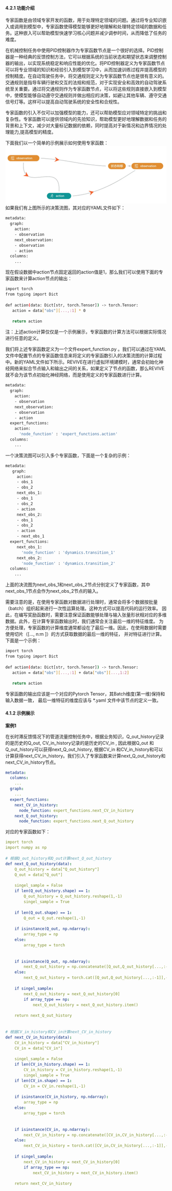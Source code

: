 
#### 4.2.1 功能介绍
专家函数是由领域专家开发的函数，用于处理特定领域的问题。通过将专业知识嵌入或调用到模型中，专家函数使得模型能够更好地理解和处理特定领域的数据和任务。这种嵌入可以帮助模型快速学习核心问题并减少调参时间，从而降低了任务的难度。

在机械控制任务中使用PID控制器作为专家函数节点是一个很好的选择。PID控制器是一种经典的反馈控制方法，它可以根据系统的当前状态和期望状态来调整控制器的输出，以实现系统稳定和响应性能的优化。将PID控制器定义为专家函数节点可以将专业领域的知识和经验引入到模型学习中，从而加速训练过程并提高模型的控制精度。在自动驾驶任务中，将交通规则定义为专家函数节点也是很有意义的。交通规则是指导车辆行驶和交互的法规和规范，对于实现安全和高效的自动驾驶系统至关重要。通过将交通规则作为专家函数节点，可以将这些规则直接嵌入到模型中，使模型能够自动遵守交通规则并做出相应的决策，如避让其他车辆、遵守交通信号灯等。这样可以提高自动驾驶系统的安全性和合规性。

专家函数的引入不仅可以加强模型的能力，还可以帮助模型应对领域特定的挑战和复杂性。专家函数可以提供领域内的先验知识，帮助模型更好地理解数据和任务的背景和上下文，减少对大量标记数据的依赖，同时提高对于新情况和边界情况的处理能力,提高模型的精度。

下面我们以一个简单的示例展示如何使用专家函数：
![image.png](./assets/1715524340593-4572d9c1-7149-4d3a-a617-a4c1533921ed.png)
如果我们有上图所示的决策流图，其对应的YAML文件如下：
```bash
metadata:
  graph:
    action:
    - observation
    next_observation:
    - observation
    - action
  columns:
    ...
```
现在假设数据中action节点固定返回的action值是1，那么我们可以使用下面的专家函数来计算action节点的输出：
```bash
import torch
from typing import Dict

def action(data: Dict[str, torch.Tensor]) -> torch.Tensor:
   action = data["obs"][...,:1] * 0

   return action
```
注：上述action计算仅仅是一个示例展示，专家函数的计算方法可以根据实际情况进行任意的定义。

我们将上述专家函数定义为一个文件expert_function.py 。我们可以通过在YAML文件中配置节点的专家函数信息来将定义的专家函数引入的决策流图的计算过程中。新的YAML文件如下所示。REVIVE在进行虚拟环境建模时，通常会初始化神经网络来拟合节点输入和输出之间的关系，如果定义了节点的函数，那么REVIVE就不会为该节点初始化神经网络，而是使用定义的专家函数进行计算。
```bash
metadata:
  graph:
    action:
    - observation
    next_observation:
    - observation
    - action
  expert_functions:
    action:
      'node_function' : 'expert_functions.action'
  columns:
    ...
```

一个决策流图可以引入多个专家函数，下面是一个复杂的示例：
```bash
metadata:
   graph:
     action:
     - obs_1
     - obs_2
     next_obs_1:
     - obs_1
     - obs_2
     - action
     next_obs_2:
     - obs_1
     - obs_2
     - action
     - next_obs_1
  expert_functions:
     next_obs_1:
       'node_function' : 'dynamics.transition_1'
     next_obs_2:
       'node_function' : 'dynamics.transition_2'
  columns:
    ...
```
上面的决流图为next_obs_1和next_obs_2节点分别定义了专家函数，其中next_obs_1节点会作为next_obs_2节点的输入。

需要注意的是，在使用专家函数对数据进行处理时，通常会将多个数据按批量（batch）组织起来进行一次性运算处理。这种方式可以提高代码的运行效率。 因此，在编写奖励函数时，需要注意保证函数能够处理与输入张量形状相对应的多维数据。此外，在计算专家函数输出时，我们通常会关注最后一维的特征维度。 为方便处理，专家函数的计算维度通常都设在了最后一维。因此，在使用数据时需要使用切片（[..., n:m ]）的方式获取数据的最后一维的特征， 并对特征进行计算。下面是一个示例：
```bash
import torch
from typing import Dict

def action(data: Dict[str, torch.Tensor]) -> torch.Tensor:
   action = data["obs"][...,:1] + data["obs"][...,1:2] 

   return action
```
专家函数的输出应该是一个对应的Pytorch Tensor，其Batch维度(第一维)保持和输入数据一致， 最后一维特征的维度应该与 *.yaml 文件中该节点的定义一致。


#### 4.1.2 示例展示
**案例1**

在长时滞反馈情况下的管道流量控制任务中，根据业务知识，Q_out_history记录的是历史的Q_out, CV_in_history记录的是历史的CV_in , 因此根据Q_out 和Q_out_history可以获得next_Q_out_history, 根据CV_in 和CV_in_history和可以计算获得next_CV_in_history。我们引入了专家函数来计算next_Q_out_history和next_CV_in_history节点。
```yaml
metadata:
  columns:
    ...
  graph:
    ...
  expert_functions:
    next_CV_in_history:
      node_function: expert_functions.next_CV_in_history
    next_Q_out_history:
      node_function: expert_functions.next_Q_out_history
```
对应的专家函数如下：
```yaml
import torch
import numpy as np

# 根据Q_out_history和Q_out计算next_Q_out_history
def next_Q_out_history(data):    
    Q_out_history = data["Q_out_history"]
    Q_out = data["Q_out"]
    
    singel_sample = False
    if len(Q_out_history.shape) == 1:
        Q_out_history = Q_out_history.reshape(1,-1)
        singel_sample = True

    if len(Q_out.shape) == 1:
        Q_out = Q_out.reshape(1,-1)
    
    if isinstance(Q_out, np.ndarray):
        array_type = np
    else:
        array_type = torch
        
    
    if isinstance(Q_out, np.ndarray):
        next_Q_out_history = np.concatenate([Q_out,Q_out_history[...,:-1]],-1)
    else:
        next_Q_out_history = torch.cat([Q_out,Q_out_history[...,:-1]],-1)

    if singel_sample:
        next_Q_out_history = next_Q_out_history[0]
        if array_type == np:
            next_Q_out_history = next_Q_out_history.item()

    return next_Q_out_history


# 根据CV_in_history和CV_in计算next_CV_in_history
def next_CV_in_history(data):    
    CV_in_history = data["CV_in_history"]
    CV_in = data["CV_in"]
    
    singel_sample = False
    if len(CV_in_history.shape) == 1:
        CV_in_history = CV_in_history.reshape(1,-1)
        singel_sample = True
    if len(CV_in.shape) == 1:
        CV_in = CV_in.reshape(1,-1)
    
    if isinstance(CV_in_history, np.ndarray):
        array_type = np
    else:
        array_type = torch
        
    
    if isinstance(CV_in, np.ndarray):
        next_CV_in_history = np.concatenate([CV_in,CV_in_history[...,:-1]],-1)
    else:
        next_CV_in_history = torch.cat([CV_in,CV_in_history[...,:-1]],-1)

    if singel_sample:
        next_CV_in_history = next_CV_in_history[0]
        if array_type == np:
            next_CV_in_history = next_CV_in_history.item()

    return next_CV_in_history
```



